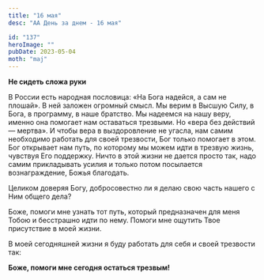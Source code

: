 ```yaml
---
title: "16 мая"
desc: "АА День за днем - 16 мая"

id: "137"
heroImage: ""
pubDate: 2023-05-04
moth: "maj"
---
```


**Не сидеть сложа руки**

В России есть народная пословица: «На Бога надейся, а сам не плошай». В ней
заложен огромный смысл. Мы верим в Высшую Силу, в Бога, в программу, в наше
братство. Мы надеемся на нашу веру, именно она помогает нам оставаться
трезвыми. Но «вера без действий — мертва». И чтобы вера в выздоровление не
угасла, нам самим необходимо работать для своей трезвости, Бог только помогает
в этом. Бог открывает нам путь, по которому мы можем идти в трезвую жизнь,
чувствуя Его поддержку. Ничто в этой жизни не дается просто так, надо самим
прикладывать усилия и только потом посылается вознаграждение, Божья благодать.

Целиком доверяя Богу, добросовестно ли я делаю свою часть нашего с Ним общего
дела?

Боже, помоги мне узнать тот путь, который предназначен для меня Тобою и
бесстрашно идти по нему. Помоги мне ощутить Твое присутствие в моей жизни.

В моей сегодняшней жизни я буду работать для себя и своей трезвости так:

**Боже, помоги мне сегодня остаться трезвым!**

